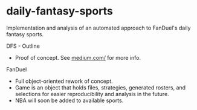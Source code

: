 # daily-fantasy-sports

Implementation and analysis of an automated approach to FanDuel's daily fantasy sports.

DFS - Outline
  * Proof of concept. See [medium.com/](https://medium.com/@benjamin.absalon/daily-fantasy-sports-an-automated-approach-a3eea1ef38dd) for more info.

FanDuel
  * Full object-oriented rework of concept. 
  * Game is an object that holds files, strategies, generated rosters, and selections for easier reproducibility and analysis in the future.
  * NBA will soon be added to available sports.
